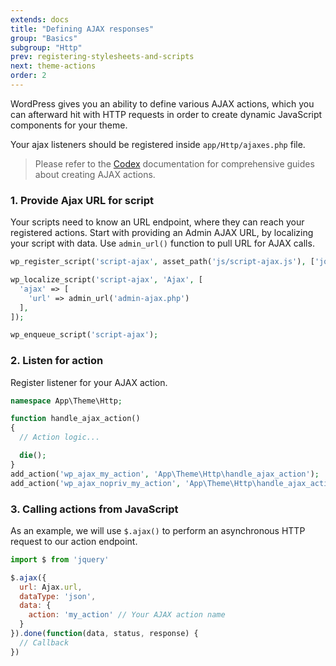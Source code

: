```yaml
---
extends: docs
title: "Defining AJAX responses"
group: "Basics"
subgroup: "Http"
prev: registering-stylesheets-and-scripts
next: theme-actions
order: 2
---
```


WordPress gives you an ability to define various AJAX actions, which you can afterward hit with HTTP requests in order to create dynamic JavaScript components for your theme.

Your ajax listeners should be registered inside `app/Http/ajaxes.php` file.

> Please refer to the [Codex](//codex.wordpress.org/AJAX_in_Plugins) documentation for comprehensive guides about creating AJAX actions.

### 1. Provide Ajax URL for script

Your scripts need to know an URL endpoint, where they can reach your registered actions. Start with providing an Admin AJAX URL, by localizing your script with data. Use `admin_url()` function to pull URL for AJAX calls.

```php
wp_register_script('script-ajax', asset_path('js/script-ajax.js'), ['jquery'], null, true);

wp_localize_script('script-ajax', 'Ajax', [
  'ajax' => [
    'url' => admin_url('admin-ajax.php')
  ],
]);

wp_enqueue_script('script-ajax');
```

### 2. Listen for action

Register listener for your AJAX action.

```php
namespace App\Theme\Http;

function handle_ajax_action()
{
  // Action logic...

  die();
}
add_action('wp_ajax_my_action', 'App\Theme\Http\handle_ajax_action');
add_action('wp_ajax_nopriv_my_action', 'App\Theme\Http\handle_ajax_action');
```

### 3. Calling actions from JavaScript

As an example, we will use `$.ajax()` to perform an asynchronous HTTP request to our action endpoint.

```js
import $ from 'jquery'

$.ajax({
  url: Ajax.url,
  dataType: 'json',
  data: {
    action: 'my_action' // Your AJAX action name
  }
}).done(function(data, status, response) {
  // Callback
})
```
